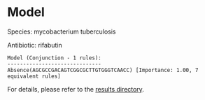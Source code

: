 
# Model

Species: mycobacterium tuberculosis

Antibiotic: rifabutin

```
Model (Conjunction - 1 rules):
------------------------------
Absence(AGCGCCGACAGTCGGCGCTTGTGGGTCAACC) [Importance: 1.00, 7 equivalent rules]

```

For details, please refer to the [results directory](../../../../../results/scm_b/mycobacterium%20tuberculosis/rifabutin/repeat_2/).

